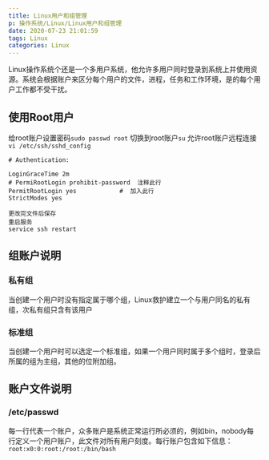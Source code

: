 ```yaml
---
title: Linux用户和组管理
p: 操作系统/Linux/Linux用户和组管理
date: 2020-07-23 21:01:59
tags: Linux
categories: Linux
---
```

Linux操作系统个还是一个多用户系统，他允许多用户同时登录到系统上并使用资源。系统会根据账户来区分每个用户的文件，进程，任务和工作环境，是的每个用户工作都不受干扰。

## 使用Root用户

给root账户设置密码`sudo passwd root`
切换到root账户`su`
允许root账户远程连接 `vi /etc/ssh/sshd_config`

```shell
# Authentication:

LoginGraceTime 2m
# PermiRootLogin prohibit-password  注释此行
PermitRootLogin yes            #  加入此行
StrictModes yes

更改完文件后保存
重启服务
service ssh restart
```

## 组账户说明

### 私有组

当创建一个用户时没有指定属于哪个组，Linux救护建立一个与用户同名的私有组，次私有组只含有该用户

### 标准组

当创建一个用户时可以选定一个标准组，如果一个用户同时属于多个组时，登录后所属的组为主组，其他的位附加组。

## 账户文件说明

### /etc/passwd

每一行代表一个账户，众多账户是系统正常运行所必须的，例如bin，nobody每行定义一个用户账户，此文件对所有用户刻度。每行账户包含如下信息：
`root:x0:0:root:/root:/bin/bash`